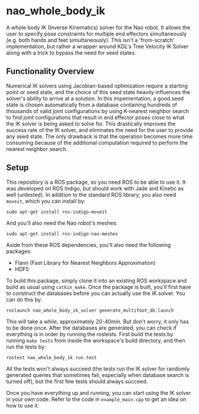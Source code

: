 # nao_whole_body_ik
A whole body IK (Inverse Kinematics) solver for the Nao robot. It allows the user to specify pose constraints for multiple end effectors simultaneously (e.g. both hands and feet simultaneously). This isn't a 'from-scratch' implementation, but rather a wrapper around KDL's Tree Velocity IK Solver along with a trick to bypass the need for seed states.

## Functionality Overview
Numerical IK solvers using Jacobian-based optimization require a starting point or seed state, and the choice of this seed state heavily influences the solver's ability to arrive at a solution. In this impementation, a good seed state is chosen automatically from a database containing hundreds of thousands of valid joint configurations by using K-nearest neighbor search to find joint configurations that result in end effector poses close to what the IK solver is being asked to solve for. This drastically improves the success rate of the IK solver, and eliminates the need for the user to provide any seed state. The only drawback is that the operation becomes more time consuming because of the additional computation required to perform the nearest neighbor search.

## Setup
This repository is a ROS package, so you need ROS to be able to use it. It was developed on ROS Indigo, but should work with Jade and Kinetic as well (untested). In addition to the standard ROS library, you also need `moveit`, which you can install by:

`sudo apt-get install ros-indigo-moveit`

And you'll also need the Nao robot's meshes:

`sudo apt-get install ros-indigo-nao-meshes`

Aside from these ROS dependencies, you'll also need the following packages:

* Flann (Fast Library for Nearest Neighbors Approximation)
* HDF5

To build this package, simply clone it into an existing ROS workspace and build as usual using `catkin_make`. Once the package is built, you'll first have to construct the databases before you can actually use the IK solver. You can do this by:

`roslaunch nao_whole_body_ik_solver generate_multifoot_db.launch`

This will take a while, approximately 20-40min. But don't worry, it only has to be done once. After the databases are generated, you can check if everything is in order by running the rostests. First build the tests by running `make tests` from inside the workspace's build directory, and then run the tests by:

`rostest nao_whole_body_ik run.test`

All the tests won't always succeed (the tests run the IK solver for randomly generated queries that sometimes fail, especially when database search is turned off), but the first few tests should always succeed.

Once you have everything up and running, you can start using the IK solver in your own code. Refer to the code in `example_main.cpp` to get an idea on how to use it.
